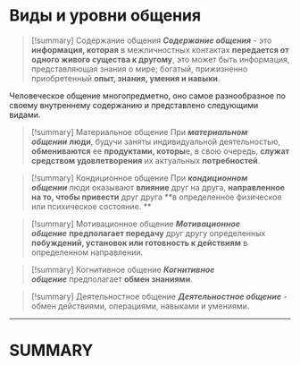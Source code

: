 # Виды и уровни общения
> [!summary] Содержание общения
> **_Содержание общения_** - это **информация, которая** в межличностных контактах **передается от одного живого существа к другому**, это может быть информация, представляющая знания о мире; богатый, прижизненно приобретенный **опыт, знания, умения и навыки**. 

Человеческое общение многопредметно, оно самое разнообразное по своему внутреннему содержанию и представлено следующими видами.

> [!summary] Материальное общение
> При **_материальном общении_** **люди**, будучи заняты индивидуальной деятельностью, **обмениваются** ее **продуктами, которы**е, в свою очередь, **служат средством удовлетворения** их актуальных **потребностей**. 

> [!summary] Кондиционное общение
> При **_кондиционном общении_** люди оказывают **влияние** друг на друга, **направленное на то, чтобы привести** друг друга **в определенное физическое или психическое состояние. **

> [!summary] Мотивационное общение
> **_Мотивационное общение_** **предполагает передачу** друг другу определенных **побуждений, установок или готовность к действиям** в определенном направлении.

> [!summary] Когнитивное общение
> **_Когнитивное общение_** предполагает **обмен знаниями**.

> [!summary] Деятельностное общение
> **_Деятельностное общение_** - обмен действиями, операциями, навыками и умениями. 

***
# SUMMARY
